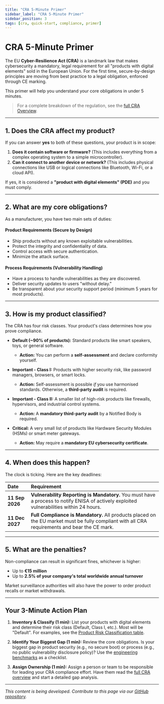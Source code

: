 ```yaml
---
title: "CRA 5-Minute Primer"
sidebar_label: "CRA 5-Minute Primer"
sidebar_position: 3
tags: [cra, quick-start, compliance, primer]
---
```

# CRA 5-Minute Primer

The EU **Cyber-Resilience Act (CRA)** is a landmark law that makes cybersecurity a mandatory, legal requirement for all "products with digital elements" sold in the European Union. For the first time, secure-by-design principles are moving from best practice to a legal obligation, enforced through CE marking.

This primer will help you understand your core obligations in under 5 minutes.

> For a complete breakdown of the regulation, see the [full CRA Overview](../standards/cra-overview.md).

---

## 1. Does the CRA affect my product?

If you can answer **yes** to both of these questions, your product is in scope:

1.  **Does it contain software or firmware?** (This includes everything from a complex operating system to a simple microcontroller).
2.  **Can it connect to another device or network?** (This includes physical connections like USB or logical connections like Bluetooth, Wi-Fi, or a cloud API).

If yes, it is considered a **"product with digital elements" (PDE)** and you must comply.

---

## 2. What are my core obligations?

As a manufacturer, you have two main sets of duties:

#### Product Requirements (Secure by Design)
-   Ship products without any known exploitable vulnerabilities.
-   Protect the integrity and confidentiality of data.
-   Control access with secure authentication.
-   Minimize the attack surface.

#### Process Requirements (Vulnerability Handling)
-   Have a process to handle vulnerabilities as they are discovered.
-   Deliver security updates to users "without delay."
-   Be transparent about your security support period (minimum 5 years for most products).

---

## 3. How is my product classified?

The CRA has four risk classes. Your product's class determines how you prove compliance.

-   **Default (~90% of products):** Standard products like smart speakers, toys, or general software.
    -   **Action:** You can perform a **self-assessment** and declare conformity yourself.

-   **Important - Class I:** Products with higher security risk, like password managers, browsers, or smart locks.
    -   **Action:** Self-assessment is possible *if* you use harmonised standards. Otherwise, a **third-party audit** is required.

-   **Important - Class II:** A smaller list of high-risk products like firewalls, hypervisors, and industrial control systems.
    -   **Action:** A **mandatory third-party audit** by a Notified Body is required.

-   **Critical:** A very small list of products like Hardware Security Modules (HSMs) or smart meter gateways.
    -   **Action:** May require a **mandatory EU cybersecurity certificate**. 

---

## 4. When does this happen?

The clock is ticking. Here are the key deadlines:

| Date | Requirement |
| :--- | :--- |
| **11 Sep 2026** | **Vulnerability Reporting is Mandatory.** You must have a process to notify ENISA of actively exploited vulnerabilities within 24 hours. |
| **11 Dec 2027** | **Full Compliance is Mandatory.** All products placed on the EU market must be fully compliant with all CRA requirements and bear the CE mark. |

---

## 5. What are the penalties?

Non-compliance can result in significant fines, whichever is higher:
-   Up to **€15 million**
-   Up to **2.5% of your company's total worldwide annual turnover**

Market surveillance authorities will also have the power to order product recalls or market withdrawals.

---

## Your 3-Minute Action Plan

1.  **Inventory & Classify (1 min):** List your products with digital elements and determine their risk class (Default, Class I, etc.). Most will be "Default". For examples, see the [Product Risk Classification table](../standards/cra-overview.md#22-product-risk-classification-the-four-tiers).

2.  **Identify Your Biggest Gap (1 min):** Review the core obligations. Is your biggest gap in product security (e.g., no secure boot) or process (e.g., no public vulnerability disclosure policy)? Use the [engineering benchmarks](../standards/cra-overview.md#5-secure-by-design-engineering-benchmarks-annex-i-deep-dive) as a checklist.

3.  **Assign Ownership (1 min):** Assign a person or team to be responsible for leading your CRA compliance effort. Have them read the [full CRA overview](../standards/cra-overview.md) and start a detailed gap analysis.

---

*This content is being developed. Contribute to this page via our [GitHub repository](https://github.com/sbd-community/handbook).* 